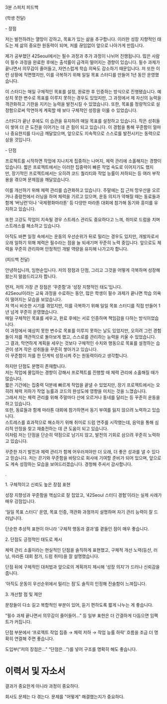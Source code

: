 3분 스피치 피드백

(학생 전달)

- 장점

저는 발전하려는 열망이 강하고, 목표가 있는 삶을 추구합니다. 이러한 성장 지향적인 태도는 제 삶의 중요한 원동력이 되며, 저를 끊임없이 앞으로 나아가게 만듭니다.

제가 공부했던 42Seoul에서는 필수 과정과 추가 과정이 나뉘어 진행됩니다. 많은 사람이 필수 과정을 완료한 후에는 출석률이 급격히 떨어지는 경향이 있습니다. 필수 과제가 끝나면서 의무감이 줄어들고, 자연스럽게 학습 의욕도 감소하기 때문입니다. 저 또한 이런 상황에 직면했지만, 이를 극복하기 위해 일일 목표 스터디를 만들어 1년 동안 운영했습니다.

이 스터디는 매일 구체적인 목표를 설정, 완료한 후 인증하는 방식으로 진행됐습니다. 예상치 못한 변수로 목표를 이루지 못하는 경우도 있었지만, 그 과정에서 제 자신의 능력을 객관화하고 기한을 지키는 능력을 발전시킬 수 있었습니다. 또한, 목표를 정량적으로 설정함으로써 막연하게 계획할 때 보다 구체적인 성장을 이룰 수 있었습니다.

스터디가 끝난 후에도 이 습관을 유지하려 매일 목표를 설정하고 있습니다. 작은 성취들이 쌓여 더 큰 도전을 이어가는 데 큰 힘이 되고 있습니다. 이 경험을 통해 꾸준함이 얼마나 중요한지를 다시금 깨달았으며, 앞으로도 지속적으로 스스로를 발전시키는 동력으로 삼을 것입니다.

- 단점

프로젝트를 시작하면 작업에 지나치게 집중하는 나머지, 체력 관리에 소홀해지는 경향이 있습니다. 짧은 프로젝트에서는 이러한 집중력이 빠른 작업 속도로 이어지기도 했지만, 장기적인 프로젝트에서는 오히려 코드 퀄리티와 작업 능률이 저하되는 등 여러 부작용을 겪으며 문제점을 깨달았습니다.

이를 개선하기 위해 체력 관리를 습관화하고 있습니다. 주말에는 집 근처 망우산을 오르거나 중랑천에서 러닝을 하며 체력을 기르고 있으며, 운동 의지가 약해질 때는 동료들과 함께 ‘버닝런’이나 ‘국제평화마라톤’ 등 다양한 마라톤 대회에 참가해 동기와 흥미를 유지하고 있습니다.

또한 고강도 작업이 지속될 경우 스트레스 관리도 중요하다고 느껴, 취미로 드럼을 치며 스트레스를 해소하고 있습니다.

아직도 바쁜 일정 속에서는 운동의 우선순위가 뒤로 밀리는 경우도 있지만, 개발자로서 오래 일하기 위해 체력은 필수라는 점을 늘 되새기며 꾸준히 노력 중입니다. 앞으로도 체력을 꾸준히 관리하며 안정적인 개발 역량을 유지해 나가고자 합니다.

(피드백 전달)

안녕하십니까, 임현순입니다. 저의 장점과 단점, 그리고 그것을 어떻게 극복하며 성장해왔는지 말씀드리고자 합니다.

먼저, 저의 가장 큰 장점은 ‘꾸준함’과 ‘성장 지향적인 태도’입니다.  
42Seoul이라는 교육 과정을 수료하는 동안, 많은 학생이 필수 과제가 끝나면 학습 의욕이 떨어지는 모습을 보았습니다.  
저 역시 비슷한 시기를 겪었지만, 이를 극복하기 위해 일일 목표 스터디를 직접 만들어 1년 넘게 꾸준히 운영했습니다.  
매일 구체적인 목표를 세우고, 완료 후에는 서로 인증하며 책임감을 다하는 방식이었습니다.  
이 과정에서 예상치 못한 변수로 목표를 이루지 못하는 날도 있었지만, 오히려 그런 경험들이 저를 객관적으로 돌아보게 했고, 스스로를 관리하는 능력을 키울 수 있었습니다.  
그 결과, 막연하게 계획을 세우는 것보다 구체적인 수치와 행동으로 목표를 설정하는 습관이 생겨 작은 성취들을 꾸준히 쌓아가고 있습니다.  
이 꾸준함이 저를 한 단계씩 성장시켜 주는 원동력이라고 생각합니다.

하지만 단점도 분명히 존재합니다.  
저는 작업에 몰입하는 경향이 강해서 프로젝트를 진행할 때 체력 관리에 소홀해질 때가 많습니다.  
짧은 기간에는 집중력 덕분에 빠르게 작업을 끝낼 수 있었지만, 장기 프로젝트에서는 오히려 체력 저하가 작업 능률과 코드의 완성도에 영향을 미치는 것을 느꼈습니다.  
그래서 저는 체력 관리를 위해 주말마다 산에 오르거나 동네를 달리는 등 꾸준히 운동을 하고 있습니다.  
또한, 동료들과 함께 마라톤 대회에 참가하면서 동기 부여를 잃지 않으려 노력하고 있습니다.  
스트레스를 효과적으로 해소하기 위해 취미로 드럼 연주를 시작했는데, 음악을 통해 심리적 안정을 찾고 재충전하는 데 큰 도움이 되고 있습니다.  
이처럼 저는 단점을 단순히 약점으로 남기지 않고, 발전의 기회로 삼으려 꾸준히 노력하고 있습니다.

  
꾸준한 자기 발전과 체력 관리가 함께 어우러져야만 더 오래, 더 좋은 성과를 낼 수 있다고 믿습니다. 저는 끈기와 꾸준함을 바탕으로 회사에 기여할 준비가 되어 있으며, 앞으로도 계속 성장하는 모습을 보여드리겠습니다. 경청해 주셔서 감사합니다.

.

1. 구체적이고 신뢰도 높은 장점 표현

성장 지향성과 꾸준함을 핵심으로 잘 잡았고, ‘42Seoul 스터디 경험’이라는 실제 사례가 매우 강점입니다.

‘일일 목표 스터디’ 운영, 목표 인증, 객관화 과정까지 설명하며 자기 관리 능력이 잘 드러납니다.

단순한 추상적 표현이 아니라 ‘구체적 행동과 결과’를 곁들인 점이 매우 좋습니다.

2. 단점도 긍정적인 태도로 제시

체력 관리 소홀이라는 현실적인 단점을 솔직하게 표현했고, 구체적 개선 노력(등산, 러닝, 마라톤 대회 참가, 드럼 취미)을 잘 설명했습니다.

단점 뒤에 구체적인 대처법과 앞으로의 계획까지 제시해 ‘성장 의지’가 드러나 신뢰감을 줍니다.

‘아직도 운동이 우선순위에서 밀리는 점’도 솔직히 인정해 진솔함이 느껴집니다.

3. 개선할 점 및 제안

문장들이 다소 길고 복합적인 부분이 있어, 듣기 편하도록 짧게 나누는 게 좋습니다.

“필수 과제 끝나면서 의무감이 줄어들어…” 등 일부 표현은 더 간결하게 다듬으면 임팩트가 커집니다.

단점 부분에서 ‘프로젝트 작업 집중 → 체력 저하 → 작업 능률 하락’ 흐름을 조금 더 명확히 연결해 주면 좋습니다.

도입부(“저의 장점은…” “단점은…”)를 넣어 구조를 명확히 해도 좋습니다.


# 이력서 및 자소서

결과가 중요한게 아니라 과정이 중요하다.

회사도 문제는 다 겪는다.
문제를 "어떻게" 해결했는지가 중요하다.
